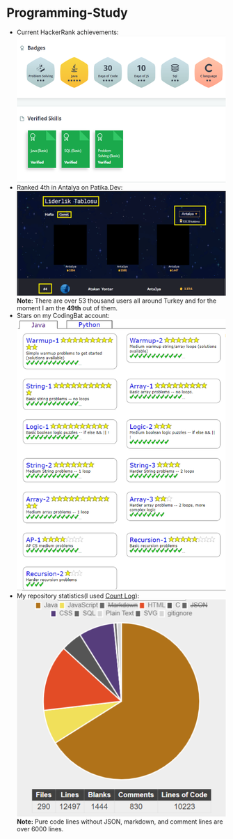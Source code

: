 # Programming-Study
- Current HackerRank achievements:
![hackerrank-badges](img/hackerrank-badges.png)
- Ranked 4th in Antalya on Patika.Dev:
![patika-ranking](img/patika-ranking.png)
**Note:** There are over 53 thousand users all around Turkey and for the moment I am the **49th** out of them.  
- Stars on my CodingBat account: 
![codingbat-stars](img/codingbat-stars.png)
- My repository statistics(I used [Count Log](https://codetabs.com/count-loc/count-loc-online.html)): 
![oop-stats](img/repo-chart.png)
**Note:** Pure code lines without JSON, markdown, and comment lines are over 6000 lines. 
